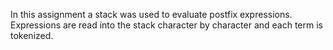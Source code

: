In this assignment a stack was used to evaluate postfix expressions. Expressions are read into the stack character by character and each  term is tokenized.
